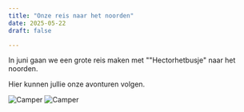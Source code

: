 ```yaml
---
title: "Onze reis naar het noorden"
date: 2025-05-22
draft: false

---
```


In juni gaan we een grote reis maken met ""Hectorhetbusje" naar het noorden.

Hier kunnen jullie onze avonturen volgen. 

![Camper](/images/2025-05-22-camper.jpg)
![Camper](/images/2025-05-22-camper2.jpg)

